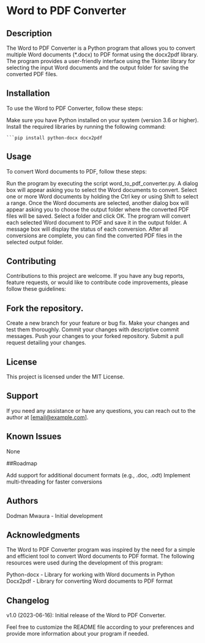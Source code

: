 # Word to PDF Converter

## Description

The Word to PDF Converter is a Python program that allows you to convert multiple Word documents (*.docx) to PDF format using the docx2pdf library. The program provides a user-friendly interface using the Tkinter library for selecting the input Word documents and the output folder for saving the converted PDF files.

## Installation

To use the Word to PDF Converter, follow these steps:

Make sure you have Python installed on your system (version 3.6 or higher).
Install the required libraries by running the following command:
    
    ```pip install python-docx docx2pdf

## Usage

To convert Word documents to PDF, follow these steps:

Run the program by executing the script word_to_pdf_converter.py.
A dialog box will appear asking you to select the Word documents to convert. Select one or more Word documents by holding the Ctrl key or using Shift to select a range.
Once the Word documents are selected, another dialog box will appear asking you to choose the output folder where the converted PDF files will be saved. Select a folder and click OK.
The program will convert each selected Word document to PDF and save it in the output folder. A message box will display the status of each conversion.
After all conversions are complete, you can find the converted PDF files in the selected output folder.

## Contributing

Contributions to this project are welcome. If you have any bug reports, feature requests, or would like to contribute code improvements, please follow these guidelines:

## Fork the repository.

Create a new branch for your feature or bug fix.
Make your changes and test them thoroughly.
Commit your changes with descriptive commit messages.
Push your changes to your forked repository.
Submit a pull request detailing your changes.

## License

This project is licensed under the MIT License.

## Support

If you need any assistance or have any questions, you can reach out to the author at [email@example.com].

## Known Issues

None

##Roadmap

Add support for additional document formats (e.g., .doc, .odt)
Implement multi-threading for faster conversions

## Authors

Dodman Mwaura - Initial development

## Acknowledgments

The Word to PDF Converter program was inspired by the need for a simple and efficient tool to convert Word documents to PDF format. The following resources were used during the development of this program:

Python-docx - Library for working with Word documents in Python
Docx2pdf - Library for converting Word documents to PDF format

## Changelog

v1.0 (2023-06-16): Initial release of the Word to PDF Converter.

Feel free to customize the README file according to your preferences and provide more information about your program if needed.
